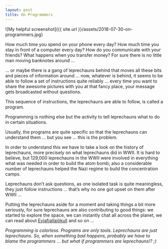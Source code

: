 ```yaml
--- 
layout: post
title: On Programmers
---
```


![My helpful screenshot]({{ site.url }}/assets/2018-07-30-on-programmers.jpg)

How much time you spend on your phone every day? How much time you stay in front of a computer every day? How do you 
communicate with your friends? What happens when you transfer money? For sure there is no little man moving banknotes 
around … 

… or maybe there is a gang of leprechauns behind that moves all these bits and pieces of information around … now, 
whatever is behind, it seems to be able to follow a set of instructions quite reliably … every time you want to share 
the awesome pictures with you at that fancy place, your message gets broadcasted without questions.

This sequence of instructions, the leprechauns are able to follow, is called a program. 

Programming is nothing else but the activity to tell leprechauns what to do in certain situations.

Usually, the programs are quite specific so that the leprechauns can understand them … but you see … this is the problem. 

In order to understand this we have to take a look on the history of leprechauns, more precisely on what leprechauns 
did in WWII. It is hard to believe, but 129,000 leprechauns in the WWII were involved in everything what was needed 
in order to build the atom bomb; also a considerable number of leprechauns helped the Nazi regime to build the 
concentration camps. 

Leprechauns don’t ask questions, as one isolated task is quite meaningless, they just follow instructions … that’s why 
no one got upset on them after WWII … 

Putting the leprechauns aside for a moment and taking things a bit more seriously, for sure leprechauns are also 
contributing to good things: we started to explore the space, we can instantly chat all across the planet, we can 
read about [Eyjafjallajökull](https://en.wikipedia.org/wiki/Eyjafjallaj%C3%B6kull) and so on … 

_Programming is colorless. Programs are only tools. Leprechauns are just leprechauns. So, when something bad happens, 
probably we have to blame the programmers … but what if programmers are leprechauns!? ;)_
